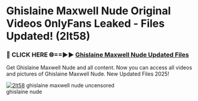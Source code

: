 # Ghislaine Maxwell Nude Original Videos 0nlyFans Leaked - Files Updated! (2lt58)

<h3>🔴 CLICK HERE 🌐==►► <a href="https://tinyurl.com/yrmya6cz" rel="nofollow">Ghislaine Maxwell Nude Updated Files</a></h3>

Get Ghislaine Maxwell Nude and all content. Now you can access all videos and pictures of Ghislaine Maxwell Nude. New Updated Files 2025!

[![2lt58](https://i.imgur.com/FMdXYCs.gif)](https://tinyurl.com/yrmya6cz)
ghislaine maxwell nude uncensored<br>
ghislaine nude